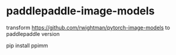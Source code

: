 # paddlepaddle-image-models
transform   https://github.com/rwightman/pytorch-image-models   to  paddlepaddle  version    
     
pip install  ppimm
